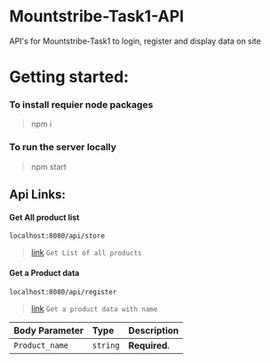 # Mountstribe-Task1-API
API's for Mountstribe-Task1 to login, register and display data on site 

# Getting started:
### To install requier node packages 
> npm i
### To run the server locally 
> npm start

## Api Links:
#### Get All product list  
```http
localhost:8080/api/store
```
> [link](http://localhost:8080/api/register) `Get List of all products`


#### Get a Product data   
```http
localhost:8080/api/register
```
> [link](http://localhost:8080/api/product/:product_name) `Get a product data with name`


| Body Parameter | Type     | Description                |
| :-------- | :------- | :------------------------- |
| `Product_name` | `string` | **Required**.|
